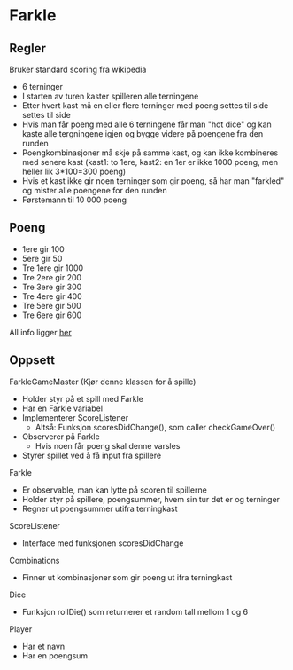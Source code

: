 # Farkle #

## Regler ##
Bruker standard scoring fra wikipedia
* 6 terninger
* I starten av turen kaster spilleren alle terningene
* Etter hvert kast må en eller flere terninger med poeng settes til side settes til side
* Hvis man får poeng med alle 6 terningene får man "hot dice" og kan kaste alle tergningene igjen og bygge videre på poengene fra den runden
* Poengkombinasjoner må skje på samme kast, og kan ikke kombineres med senere kast (kast1: to 1ere, kast2: en 1er er ikke 1000 poeng, men heller lik 3*100=300 poeng)
* Hvis et kast ikke gir noen terninger som gir poeng, så har man "farkled" og mister alle poengene for den runden
* Førstemann til 10 000 poeng

## Poeng ##
* 1ere gir 100
* 5ere gir 50
* Tre 1ere gir 1000
* Tre 2ere gir 200
* Tre 3ere gir 300
* Tre 4ere gir 400
* Tre 5ere gir 500
* Tre 6ere gir 600

All info ligger [her](https://en.wikipedia.org/wiki/Farkle)

## Oppsett ##
FarkleGameMaster (Kjør denne klassen for å spille)
* Holder styr på et spill med Farkle
* Har en Farkle variabel
* Implementerer ScoreListener
	* Altså: Funksjon scoresDidChange(), som caller checkGameOver()
* Observerer på Farkle
	* Hvis noen får poeng skal denne varsles
* Styrer spillet ved å få input fra spillere

Farkle
* Er observable, man kan lytte på scoren til spillerne
* Holder styr på spillere, poengsummer, hvem sin tur det er og terninger
* Regner ut poengsummer utifra terningkast

ScoreListener
* Interface med funksjonen scoresDidChange

Combinations
* Finner ut kombinasjoner som gir poeng ut ifra terningkast

Dice
* Funksjon rollDie() som returnerer et random tall mellom 1 og 6

Player
* Har et navn
* Har en poengsum

